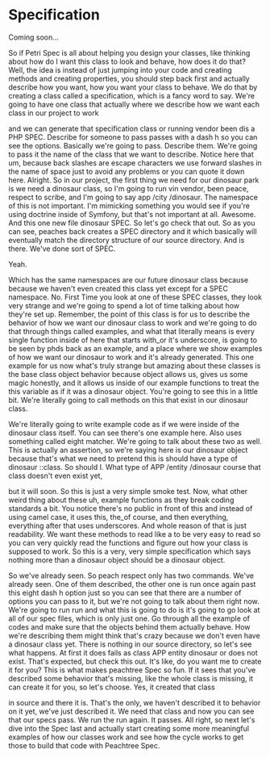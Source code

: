 # Specification

Coming soon...

So if Petri Spec is all about helping you design your classes, like thinking about
how do I want this class to look and behave, how does it do that? Well, the idea is
instead of just jumping into your code and creating methods and creating properties,
you should step back first and actually describe how you want, how you want your
class to behave. We do that by creating a class called a specification, which is a
fancy word to say. We're going to have one class that actually where we describe how
we want each class in our project to work

and we can generate that specification class or running vendor been dis a PHP SPEC.
Describe for someone to pass passes with a dash h so you can see the options.
Basically we're going to pass. Describe them. We're going to pass it the name of the
class that we want to describe. Notice here that um, because back slashes are escape
characters we use forward slashes in the name of space just to avoid any problems or
you can quote it down here. Alright. So in our project, the first thing we need for
our dinosaur park is we need a dinosaur class, so I'm going to run vin vendor, been
peace, respect to scribe, and I'm going to say app /city /dinosaur. The namespace of
this is not important. I'm mimicking something you would see if you're using doctrine
inside of Symfony, but that's not important at all. Awesome. And this one new file
dinosaur SPEC. So let's go check that out. So as you can see, peaches back creates a
SPEC directory and it which basically will eventually match the directory structure
of our source directory. And is there. We've done sort of SPEC.

Yeah.

Which has the same namespaces are our future dinosaur class because because we
haven't even created this class yet except for a SPEC namespace. No. First Time you
look at one of these SPEC classes, they look very strange and we're going to spend a
lot of time talking about how they're set up. Remember, the point of this class is
for us to describe the behavior of how we want our dinosaur class to work and we're
going to do that through things called examples, and what that literally means is
every single function inside of here that starts with_or it's underscore, is going to
be seen by phds back as an example, and a place where we show examples of how we want
our dinosaur to work and it's already generated. This one example for us now what's
truly strange but amazing about these classes is the base class object behavior
because object allows us, gives us some magic honestly, and it allows us inside of
our example functions to treat the this variable as if it was a dinosaur object.
You're going to see this in a little bit. We're literally going to call methods on
this that exist in our dinosaur class.

We're literally going to write example code as if we were inside of the dinosaur
class itself. You can see there's one example here. Also uses something called eight
matcher. We're going to talk about these two as well. This is actually an assertion,
so we're saying here is our dinosaur object because that's what we need to pretend
this is should have a type of dinosaur ::class. So should I. What type of APP /entity
/dinosaur course that class doesn't even exist yet,

but it will soon. So this is just a very simple smoke test. Now, what other weird
thing about these uh, example functions as they break coding standards a bit. You
notice there's no public in front of this and instead of using camel case, it uses
this, the_of course, and then everything, everything after that uses underscores. And
whole reason of that is just readability. We want these methods to read like a to be
very easy to read so you can very quickly read the functions and figure out how your
class is supposed to work. So this is a very, very simple specification which says
nothing more than a dinosaur object should be a dinosaur object.

So we've already seen. So peach respect only has two commands. We've already seen.
One of them described, the other one is run once again past this eight dash h option
just so you can see that there are a number of options you can pass to it, but we're
not going to talk about them right now. We're going to run run and what this is going
to do is it's going to go look at all of our spec files, which is only just one. Go
through all the example of codes and make sure that the objects behind them actually
behave. How we're describing them might think that's crazy because we don't even have
a dinosaur class yet. There is nothing in our source directory, so let's see what
happens. At first it does fails as class APP entity dinosaur or does not exist.
That's expected, but check this out. It's like, do you want me to create it for you?
This is what makes peachtree Spec so fun. If it sees that you've described some
behavior that's missing, like the whole class is missing, it can create it for you,
so let's choose. Yes, it created that class

in source and there it is. That's the only, we haven't described it to behavior on it
yet, we've just described it. We need that class and now you can see that our specs
pass. We run the run again. It passes. All right, so next let's dive into the Spec
last and actually start creating some more meaningful examples of how our classes
work and see how the cycle works to get those to build that code with Peachtree Spec.